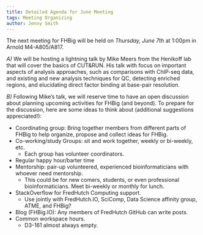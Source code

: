 ```yaml
---
title: Detailed Agenda for June Meeting
tags: Meeting Organizing
author: Jenny Smith
---
```


The next meeting for FHBig will be held on *Thursday, June 7th* at 1:00pm in Arnold M4-A805/A817.

*A)* We will be hosting a lightning talk by Mike Meers from the Henikoff lab that will cover the basics of CUT&RUN.  His talk with focus on important aspects of analysis approaches, such as comparisons with ChIP-seq data, and existing and new analysis techniques for QC, detecting enriched regions, and elucidating direct factor binding at base-pair resolution.


*B)* Following Mike’s talk, we will reserve time to have an open discussion about planning upcoming activities for FHBig (and beyond).  To prepare for the discussion, here are some ideas to think about (additional suggestions appreciated!):
- Coordinating group:  Bring together members from different parts of FHBig to help organize, propose and collect ideas for FHBig.
- Co-working/study Groups: sit and work together, weekly or bi-weekly, etc.
    -  Each group has volunteer coordinators.
- Regular happy hour/barter time
- Mentorship: pair-up volunteered, experienced bioinformaticians with whoever need mentorship.
    - This could be for new comers, students, or even professional bioinformaticians. Meet bi-weekly or monthly for lunch.
- StackOverflow for FredHutch Computing support.
    - Use jointly with  FredHutch.IO, SciComp, Data Science affinity group, ATME, and FHBig?
- Blog (FHBig.IO): Any members of FredHutch GitHub can write posts.
- Common workspace hours.  
    -  D3-161 almost always empty.

